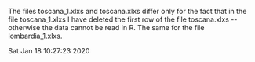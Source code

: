 The files toscana_1.xlxs and toscana.xlxs differ only for the fact that
in the file toscana_1.xlxs I have deleted the first row of the file
toscana.xlxs -- otherwise the data cannot be read in R. The same for
the file lombardia_1.xlxs.

Sat Jan 18 10:27:23 2020
